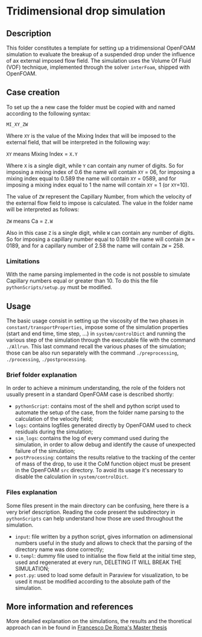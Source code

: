 # Tridimensional drop simulation

## Description
This folder constitutes a template for setting up a tridimensional OpenFOAM simulation to evaluate the breakup of a suspended drop under the influence of ax external imposed flow field.
The simulation uses the Volume Of Fluid (VOF) technique, implemented through the solver `interFoam`, shipped with OpenFOAM.

## Case creation
To set up the a new case the folder must be copied with and named according to the following syntax:

`MI_XY_ZW`

Where `XY` is the value of the Mixing Index that will be imposed to the external field, that will be interpreted in the following way:

`XY` means Mixing Index = `X.Y`

Where `X` is a single digit, while `Y` can contain any numer of digits.
So for imposing a mixing index of 0.6 the name will contain `XY` = 06, for imposing a mixing index equal to 0.589 the name will contain `XY` = 0589, and for imposing a mixing index equal to 1 the name will contain `XY` = 1 (or `XY`=10).

The value of `ZW` represent the Capillary Number, from which the velocity of the external flow field to impose is calculated. The value in the folder name will be interpreted as follows:

`ZW` means Ca = `Z.W`

Also in this case `Z` is a single digit, while `W` can contain any number of digits.
So for imposing a capillary number equal to 0.189 the name will contain `ZW` = 0189, and for a capillary number of 2.58 the name will contain `ZW` = 258.

### Limitations
With the name parsing implemented in the code is not possble to simulate Capillary numbers equal or greater than 10. To do this the file `pythonScripts/setup.py` must be modified.

## Usage
The basic usage consist in setting up the viscosity of the two phases in `constant/transportProperties`, impose some of the simulation properties (start and end time, time step, ...) in `system/controlDict` and running the various step of the simulation through the executable file with the command `./Allrun`.
This last command recall the various phases of the simulation; those can be also run separately with the command `./preprocessing`, `./processing`, `./postprocessing`.

### Brief folder explanation
In order to achieve a minimum understanding, the role of the folders not usually present in a standard OpenFOAM case is described shortly:

* `pythonScript`: contains most of the shell and python script used to automate the setup of the case, from the folder name parsing to the calculation of the velocity field;
* `logs`: contains logfiles generated directly by OpenFOAM used to check residuals during the simulation;
* `sim_logs`: contains the log of every command used during the simulation, in order to allow debug and identify the cause of unexpected failure of the simulation;
* `postProcessing`: contains the results relative to the tracking of the center of mass of the drop, to use it the CoM function object must be present in the OpenFOAM `src` directory. To avoid its usage it's necessary to disable the calculation in `system/controlDict`.

### Files explanation
Some files present in the main directory can be confusing, here there is a very brief description. Reading the code present the subdirectory in `pythonScripts` can help understand how those are used throughout the simulation.

* `input`: file written by a python script, gives information on adimensional numbers useful in the study and allows to check that the parsing of the directory name was done correctly;
* `U.templ`: dummy file used to initialise the flow field at the initial time step, used and regenerated at every run, DELETING IT WILL BREAK THE SIMULATION;
* `post.py`: used to load some default in Paraview for visualization, to be used it must be modified according to the absolute path of the simulation.

## More information and references
More detailed explanation on the simulations, the results and the thoretical approach can in be found in [Francesco De Roma's Master thesis](https://webthesis.biblio.polito.it/19884/)
